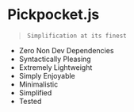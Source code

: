 # Pickpocket.js
> `Simplification at its finest` 
- Zero Non Dev Dependencies
- Syntactically Pleasing
- Extremely Lightweight
- Simply Enjoyable
- Minimalistic 
- Simplified
- Tested